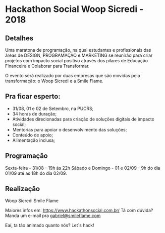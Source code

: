 # Hackathon Social Woop Sicredi - 2018

## Detalhes

Uma maratona de programação, na qual estudantes e profissionais das áreas de DESIGN, PROGRAMAÇÃO e MARKETING se reunirão para criar projetos com impacto social positivo através dos pilares de Educação Financeira e Colaborar para Transformar.

O evento será realizado por duas empresas que são movidas pela transformação: o Woop Sicredi e a Smile Flame.

## Pra ficar esperto:

- 31/08, 01 e 02 de Setembro, na PUCRS;
- 34 horas de duração;
- Atividades direcionadas para criação de soluções digitais de impacto social;
- Mentorias para apoiar o desenvolvimento das soluções;
- Conteúdo de apoio; 
- Alimentação inclusa;

## Programação

Sexta-feira - 31/08 - 19h ás 22h
Sábado e Domingo - 01 e 02/09 - 9h do dia 01/09 até as 18h do dia 02/09.

## Realização

Woop Sicredi
Smile Flame

Maiores infos em: https://www.hackathonsocial.com.br/
Tá com dúvida? Manda um e-mail pra gabriel@smileflame.com

Eaí, ta tão animado quanto nós? Let´s hack!
